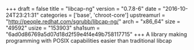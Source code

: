 +++
draft = false
title = "libcap-ng"
version = "0.7.8-6"
date = "2016-10-24T23:21:31"
categories = ['base', 'chroot-core']
upstreamurl = "http://people.redhat.com/sgrubb/libcap-ng/"
arch = "x86_64"
size = "49592"
usize = "153903"
sha1sum = "6ad0d86769a5d07d18d2f59e4f4e49b758117715"
+++
A library making programming with POSIX capabilities easier than traditional libcap